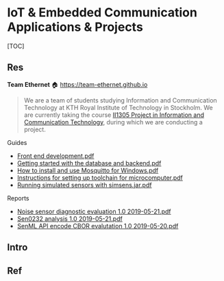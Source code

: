 # IoT & Embedded Communication Applications & Projects

[TOC]



## Res
**Team Ethernet**
🏠 https://team-ethernet.github.io

> We are a team of students studying Information and Communication Technology at KTH Royal Institute of Technology in Stockholm. We are currently taking the course [II1305 Project in Information and Communication Technology](https://www.kth.se/student/kurser/kurs/II1305), during which we are conducting a project.

Guides
- [Front end development.pdf](https://team-ethernet.github.io/guides/Front%20end%20development.pdf)
- [Getting started with the database and backend.pdf](https://team-ethernet.github.io/guides/Getting%20started%20with%20the%20database%20and%20backend.pdf)
- [How to install and use Mosquitto for Windows.pdf](https://team-ethernet.github.io/guides/How%20to%20install%20and%20use%20Mosquitto%20for%20Windows.pdf)
- [Instructions for setting up toolchain for microcomputer.pdf](https://team-ethernet.github.io/guides/Instructions%20for%20setting%20up%20toolchain%20for%20microcomputer.pdf)
- [Running simulated sensors with simsens.jar.pdf](https://team-ethernet.github.io/guides/Running%20simulated%20sensors%20with%20simsens.jar.pdf)

Reports
- [Noise sensor diagnostic evaluation 1.0 2019-05-21.pdf](https://team-ethernet.github.io/reports/Noise%20sensor%20diagnostic%20evaluation%201.0%202019-05-21.pdf)
- [Sen0232 analysis 1.0 2019-05-21.pdf](https://team-ethernet.github.io/reports/Sen0232%20analysis%201.0%202019-05-21.pdf)
- [SenML API encode CBOR evalutation 1.0 2019-05-20.pdf](https://team-ethernet.github.io/reports/SenML%20API%20encode%20CBOR%20evalutation%201.0%202019-05-20.pdf)



## Intro


## Ref

